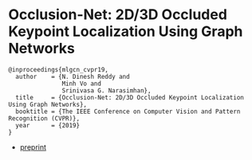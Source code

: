 # Occlusion-Net: 2D/3D Occluded Keypoint Localization Using Graph Networks

```
@inproceedings{mlgcn_cvpr19,
  author    = {N. Dinesh Reddy and
               Minh Vo and
               Srinivasa G. Narasimhan},
  title     = {Occlusion-Net: 2D/3D Occluded Keypoint Localization Using Graph Networks},
  booktitle = {The IEEE Conference on Computer Vision and Pattern Recognition (CVPR)},
  year      = {2019}
}
```

- [preprint](http://www.cs.cmu.edu/~mvo/index_files/Papers/ONet_19.pdf)
